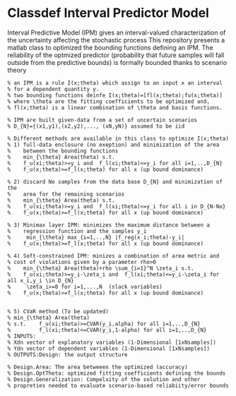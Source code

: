#  Classdef Interval Predictor Model

Interval Predictive Model (IPM) gives an interval-valued characterization of the uncertainty affecting the stochastic process
This repository presents a matlab class to optimized the bounding functions defining an IPM.
The reliability of the optmized predictor (probability that future samples will fall outside from the predictive bounds) is formally bounded thanks to scenario theory



    % an IPM is a rule I(x;theta) which assign to an input x an interval
    % for a dependent quantity y.
    % two bounding functions deinfe I(x;theta)=[fl(x;theta);fu(x;theta)]
    % where \theta are the fitting coefficients to be optimized and,
    % fl(x;theta) is a linear combination of \theta and basis functions.
    
    % IPM are built given-data from a set of uncertain scenarios
    % D_{N}={(x1,y1),(x2,y2),..., (xN,yN)} assumed to be iid
    
    % Different methods are available in this class to optimize I(x;theta)
    % 1) full-data enclosure (no exeption) and minimization of the area
    %    between the bounding functions
    %    min_{\theta} Area(theta) s.t.
    %    f_u(xi;theta)>=y_i and  f_l(xi;theta)<=y_i for all i=1,..,D_{N}
    %    f_u(x;theta)>=f_l(x;theta) for all x (up bound dominance)
    
    % 2) discard No samples from the data base D_{N} and minimization of the
    %    area for the remaining scenarios
    %    min_{\theta} Area(theta) s.t.
    %    f_u(xi;theta)>=y_i and  f_l(xi;theta)<=y_i for all i in D_{N-No}
    %    f_u(x;theta)>=f_l(x;theta) for all x (up bound dominance)
    
    % 3) Minimax layer IPM: minimizes the maximum distance between a
    %    regression function and the samples y_i
    %     min_{\theta} max_{i=1,..,N} |f_reg(x_i;theta)-y_i|
    %    f_u(x;theta)>=f_l(x;theta) for all x (up bound dominance)
    
    % 4) Soft-constrained IPM: minizes a combination of area metric and
    % cost of violations given by a parameter rho>0
    %    min_{\theta} Area(theta)+rho \sum_{i=1}^N \zeta_i s.t.
    %    f_u(xi;theta)>=y_i-\zeta_i and  f_l(xi;theta)<=y_i-\zeta_i for all x_i,y_i \in D_{N}
    %     \zeta_i>=0 for i=1,...,N  (slack variables)
    %    f_u(x;theta)>=f_l(x;theta) for all x (up bound dominance)
    
    
    % 5) CVaR method (To be updated)
    % min_{\theta} Area(theta)
    % s.t.    f_u(xi;theta)>=CVAR(y_i,alpha) for all i=1,..,D_{N}
    %         f_l(xi;theta)<=CVAR(y_i,1-alpha) for all i=1,..,D_{N}
    % INPUTS:
    % Xdn vector of explanatory variables (1-Dimensional [1xNsamples])
    % Ydn vector of dependent variables (1-Dimensional [1xNsamples])
    % OUTPUTS:Design: the output structure
    
    % Design.Area: The area betweeen the optimized (accuracy)
    % Design.OptTheta: optimized fitting coefficients defining the bounds
    % Design.Generalization: Compelxity of the solution and other
    % propreties needed to evaluate scenario-based reliabiity/error bounds
